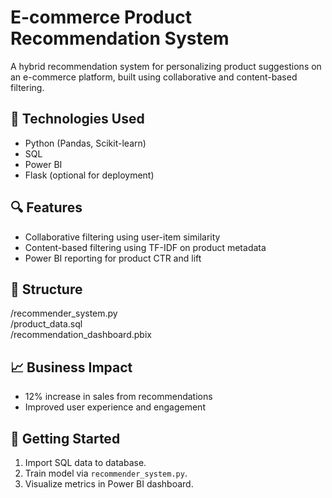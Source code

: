 # E-commerce Product Recommendation System

A hybrid recommendation system for personalizing product suggestions on an e-commerce platform, built using collaborative and content-based filtering.

## 🔧 Technologies Used
- Python (Pandas, Scikit-learn)
- SQL
- Power BI
- Flask (optional for deployment)

## 🔍 Features
- Collaborative filtering using user-item similarity
- Content-based filtering using TF-IDF on product metadata
- Power BI reporting for product CTR and lift

## 📁 Structure
/recommender_system.py  
/product_data.sql  
/recommendation_dashboard.pbix  

## 📈 Business Impact
- 12% increase in sales from recommendations
- Improved user experience and engagement

## 🚀 Getting Started
1. Import SQL data to database.
2. Train model via `recommender_system.py`.
3. Visualize metrics in Power BI dashboard.
